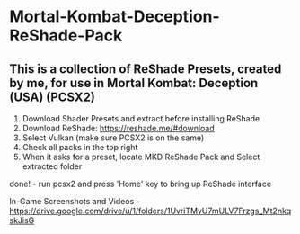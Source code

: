 # Mortal-Kombat-Deception-ReShade-Pack
This is a collection of ReShade Presets, created by me, for use in Mortal Kombat: Deception (USA) (PCSX2)
----------------------------------------------------

1) Download Shader Presets and extract before installing ReShade
2) Download ReShade: https://reshade.me/#download
3) Select Vulkan (make sure PCSX2 is on the same)
4) Check all packs in the top right
5) When it asks for a preset, locate MKD ReShade Pack and Select extracted folder

done! - run pcsx2 and press 'Home' key to bring up ReShade interface

In-Game Screenshots and Videos - https://drive.google.com/drive/u/1/folders/1UvriTMvU7mULV7Frzgs_Mt2nkqskJisG
